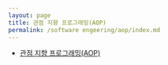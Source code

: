 ```yaml
---
layout: page
title: 관점 지향 프로그래밍(AOP)
permalink: /software engeering/aop/index.md
---
```


- [관점 지향 프로그래밍(AOP)](AOP.md)
